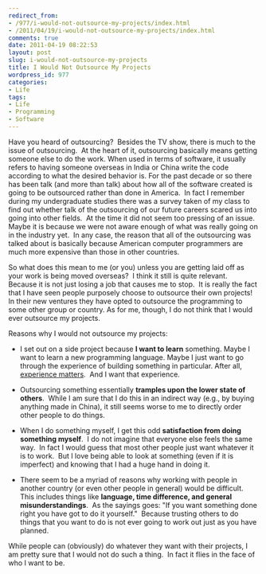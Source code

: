 ```yaml
---
redirect_from:
- /977/i-would-not-outsource-my-projects/index.html
- /2011/04/19/i-would-not-outsource-my-projects/index.html
comments: true
date: 2011-04-19 08:22:53
layout: post
slug: i-would-not-outsource-my-projects
title: I Would Not Outsource My Projects
wordpress_id: 977
categories:
- Life
tags:
- Life
- Programming
- Software
---
```


Have you heard of outsourcing?  Besides the TV show, there is much to the issue of outsourcing.  At the heart of it, outsourcing basically means getting someone else to do the work.  When used in terms of software, it usually refers to having someone overseas in India or China write the code according to what the desired behavior is.  For the past decade or so there has been talk (and more than talk) about how all of the software created is going to be outsourced rather than done in America.  In fact I remember during my undergraduate studies there was a survey taken of my class to find out whether talk of the outsourcing of our future careers scared us into going into other fields.  At the time it did not seem too pressing of an issue.  Maybe it is because we were not aware enough of what was really going on in the industry yet.  In any case, the reason that all of the outsourcing was talked about is basically because  American computer programmers are much more expensive than those in other countries.

So what does this mean to me (or you) unless you are getting laid off as your work is being moved overseas?  I think it still is quite relevant.  Because it is not just losing a job that causes me to stop.  It is really the fact that I have seen people purposely choose to outsource their own projects!   In their new ventures they have opted to outsource the programming to some other group or country.  As for me, though, I do not think that I would ever outsource my projects.

Reasons why I would not outsource my projects:



	
  * I set out on a side project because **I want to learn** something.  Maybe I want to learn a new programming language.  Maybe I just want to go through the experience of building something in particular.  After all, [experience matters](http://www.goingthewongway.com/366/experience-matters/).  And I want that experience.

	
  * Outsourcing something essentially **tramples upon the lower state of others**.  While I am sure that I do this in an indirect way (e.g., by buying anything made in China), it still seems worse to me to directly order other people to do things.

	
  * When I do something myself, I get this odd **satisfaction from doing something myself**.  I do not imagine that everyone else feels the same way.  In fact I would guess that most other people just want whatever it is to work.  But I love being able to look at something (even if it is imperfect) and knowing that I had a huge hand in doing it.

	
  * There seem to be a myriad of reasons why working with people in another country (or even other people in general) would be difficult.  This includes things like **language, time difference, and general misunderstandings**.  As the sayings goes: "If you want something done right you have got to do it yourself."  Because trusting others to do things that you want to do is not ever going to work out just as you have planned.


While people can (obviously) do whatever they want with their projects, I am pretty sure that I would not do such a thing.  In fact it flies in the face of who I want to be.
